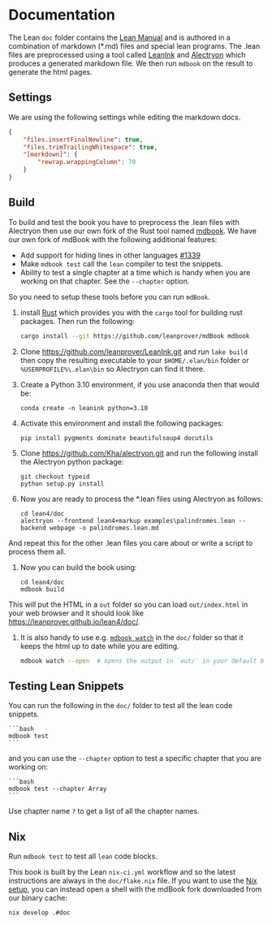 # Documentation

The Lean `doc` folder contains the [Lean Manual](https://leanprover.github.io/lean4/doc/) and is
authored in a combination of markdown (*.md) files and special lean programs.  The .lean files are
preprocessed using a tool called [LeanInk](https://github.com/leanprover/leanink) and
[Alectryon](https://github.com/Kha/alectryon) which produces a generated markdown file.  We then run
`mdbook` on the result to generate the html pages.


## Settings

We are using the following settings while editing the markdown docs.

```json
{
    "files.insertFinalNewline": true,
    "files.trimTrailingWhitespace": true,
    "[markdown]": {
        "rewrap.wrappingColumn": 70
    }
}
```

## Build

To build and test the book you have to preprocess the .lean files with Alectryon then use our own
fork of the Rust tool named [mdbook](https://github.com/leanprover/mdbook). We have our own fork of
mdBook with the following additional features:

* Add support for hiding lines in other languages
  [#1339](https://github.com/rust-lang/mdBook/pull/1339)
* Make `mdbook test` call the `lean` compiler to test the snippets.
* Ability to test a single chapter at a time which is handy when you
are working on that chapter.  See the `--chapter` option.

So you need to setup these tools before you can run `mdBook`.

1. install [Rust](https://www.rust-lang.org/tools/install)
which provides you with the `cargo` tool for building rust packages.
Then run the following:
    ```bash
    cargo install --git https://github.com/leanprover/mdBook mdbook
    ```

1. Clone https://github.com/leanprover/LeanInk.git and run `lake build` then copy the resulting
executable to your `$HOME/.elan/bin` folder or `%USERPROFILE%\.elan\bin` so Alectryon can find it
there.

1. Create a Python 3.10 environment, if you use anaconda then that would be:
    ```
    conda create -n leanink python=3.10
    ```

1. Activate this environment and install the following packages:
    ```
    pip install pygments dominate beautifulsoup4 docutils
    ```

1. Clone https://github.com/Kha/alectryon.git and run the following install the
Alectryon python package:
    ```
    git checkout typeid
    python setup.py install
    ```

1. Now you are ready to process the *.lean files using Alectryon as follows:

    ```
    cd lean4/doc
    alectryon --frontend lean4+markup examples\palindromes.lean --backend webpage -o palindromes.lean.md
    ```

And repeat this for the other .lean files you care about or write a script to process them all.

1. Now you can build the book using:
    ```
    cd lean4/doc
    mdbook build
    ```

This will put the HTML in a `out` folder so you can load `out/index.html` in your web browser and
it should look like https://leanprover.github.io/lean4/doc/.

1. It is also handy to use e.g. [`mdbook watch`](https://rust-lang.github.io/mdBook/cli/watch.html)
   in the `doc/` folder so that it keeps the html up to date while you are editing.

    ```bash
    mdbook watch --open  # opens the output in `out/` in your default browser
    ```

## Testing Lean Snippets

You can run the following in the `doc/` folder to test all the lean code snippets.

    ```bash
    mdbook test
    ```

and you can use the `--chapter` option to test a specific chapter that you are working on:

    ```bash
    mdbook test --chapter Array
    ```

Use chapter name `?` to get a list of all the chapter names.

## Nix

Run `mdbook test` to test all `lean` code blocks.

This book is built by the Lean `nix-ci.yml` workflow and so the latest instructions are always in
the `doc/flake.nix` file.  If you want to use the [Nix setup](make/nix.md), you can instead open a
shell with the mdBook fork downloaded from our binary cache:
```bash
nix develop .#doc
```
